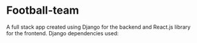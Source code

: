 # Football-team
A full stack app created using Django for the backend and React.js library for the frontend. Django dependencies used:
